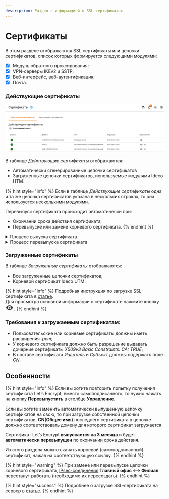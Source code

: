 ```yaml
---
description: Раздел с информацией о SSL сертификатах.
---
```


# Сертификаты

В этом разделе отображаются SSL сертификаты или цепочки сертификатов, список которых формируется следующими модулями: 
* [x] Модуль обратного проксирования;
* [x] VPN-серверы IKEv2 и SSTP;
* [x] Веб-интерфейс, веб-аутентификация;
* [x] Почта.
### Действующие сертификаты

![](../../../.gitbook/assets/certificates.png)

В таблице _Действующие сертификаты_ отображаются:
* Автоматически сгенерированные цепочки сертификатов 
* Загруженные цепочки сертификатов, используемые модулями Ideco UTM.

{% hint style="info" %}
Если в таблице _Действующие сертификаты_ одна и та же цепочка сертификатов указана в нескольких строках, то она используется несколькими модулями.

Перевыпуск сертификата происходит автоматически при:
* Окончании срока действия сертификата;
* Перевыпуске или замене корневого сертификата.
{% endhint %}

<details>
<summary>Процесс выпуска сертификата</summary>

1. Создается локальная цепочка сертификатов, подписанная корневым (самоподписанным) сертификатом;
2. Параллельно с созданием локальной цепочки сертификатов, отправляется запрос на выпуск цепочки в Let’s Encrypt;
3. При успешном выпуске цепочки сертификатов Let’s Encrypt будет заменена локальная цепочка;
4. Если выпуск цепочки сертификатов Let’s Encrypt завершился неудачей, то локальная цепочка сертификатов продолжит использоваться.
</details>
<details>
<summary>Процесс перевыпуска сертификата</summary>

При перевыпуске не корневой цепочки сертификатов, UTM попробует актуализировать цепочку следующим образом:

* Проверяет загруженные сертификаты. Если сертификат найден, то заменит предыдущую цепочку на найденную;
* Если загруженных сертификатов нет, то Ideco UTM обратится к Let’s Encrypt для выпуска новой цепочки сертификатов;
* Если цепочка от Let’s Encrypt получена, то она отобразится в таблице;
* Если получить цепочку сертификатов от Let’s Encrypt не удалось, то создается локальная цепочка сертификатов, подписанная корневым сертификатом.

При перевыпуске корневого сертификата UTM заменит предыдущий сертификат на автоматически сгенерированный корневой сертификат.
</details>

### Загруженные сертификаты

В таблице _Загруженные сертификаты_ отображаются:
* Все загруженные цепочки сертификатов;
* Корневой сертификат Ideco UTM.

{% hint style="info" %}
Подробная инструкция по загрузке SSL-сертификата в [статье](upload-ssl-certificate-to-server.md).\
Для просмотра основной информации о сертификате нажмите кнопку ![](../../../.gitbook/assets/eye-icon.png).
{% endhint %}


### Требования к загружаемым сертификатам:

* Пользовательские или корневые сертификаты должны иметь расширения *.pem*;
* У корневого сертификата должно быть разрешение выдавать дочерние сертификаты *X509v3 Basic Constraints: CA: TRUE*;
* В составе сертификата *Издатель* и *Субъект* должны содержать поле *CN*.
## Особенности

{% hint style="info" %}
Если вы хотите повторить попытку получения сертификата Let’s Encrypt, вместо самоподписанного, то нужно нажать на кнопку **Перевыпустить** в столбце **Управление**.

Если вы хотите заменить автоматически выпущенную цепочку сертификатов на свою, то при загрузке собственной цепочки сертификатов, **CN(Общее имя)** последнего сертификата в цепочке должно соответствовать домену для которого сертификат загружается.

Сертификат Let’s Encrypt **выпускается на 3 месяца** и будет **автоматически перевыпущен** по окончании срока действия.

Из этого раздела можно скачать корневой (самоподписанный) сертификат, нажав на соответствующую ссылку.
{% endhint %}

{% hint style="warning" %}
При замене или перевыпуске цепочки корневого сертификата, [IPsec-соединения](../ipsec/branch-office-and-main-office.md) **Главный офис <–> Филиал** перестанут работать (необходимо их пересоздать).
{% endhint %}

{% hint style="success" %}
Подробнее о загрузке SSL-сертификата на сервер в [статье](upload-ssl-certificate-to-server.md).
{% endhint %}
